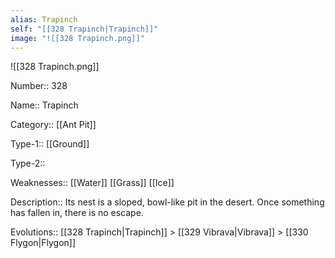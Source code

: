 ```yaml
---
alias: Trapinch
self: "[[328 Trapinch|Trapinch]]"
image: "![[328 Trapinch.png]]"
---
```


![[328 Trapinch.png]]


Number:: 328

Name:: Trapinch

Category:: [[Ant Pit]]

Type-1:: [[Ground]]

Type-2:: 

Weaknesses:: [[Water]] [[Grass]] [[Ice]] 

Description:: Its nest is a sloped, bowl-like pit in the desert. Once something has fallen in, there is no escape.

Evolutions:: [[328 Trapinch|Trapinch]] > [[329 Vibrava|Vibrava]] > [[330 Flygon|Flygon]]
